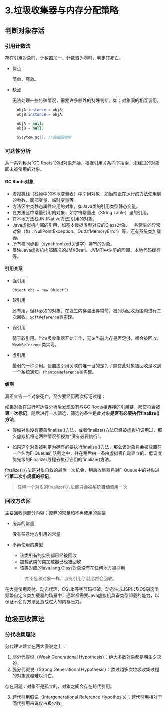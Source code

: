 # 3.垃圾收集器与内存分配策略

## 判断对象存活

### 引用计数法

存在引用对象时，计数器加一。计数器为零时，判定其死亡。

- 优点

  简单、高效。

- 缺点

  无法处理一些特殊情况，需要许多额外的特殊判断。如：对象间的相互调用。

  ```java
    objA.instance = objB;
    objB.instance = objA;

    objA = null;
    objB = null;
        
    Sysytem.gc(); //会被回收掉

  ```

### 可达性分析

从一系列称为“GC Roots”的根对象开始，根据引用关系向下搜索，未经过的对象即未被使用的对象。

#### GC Roots对象

- 虚拟机栈（栈帧中的本地变量表）中引用对象，如当前正在运行的方法使用到的参数、局部变量、临时变量等。
- 方法区中类静态属性应用的对象，如Java类的引用类型静态变量。
- 在方法区中常量引用的对象，如字符常量出（String Table）里的引用。
- 在本地方法栈JNI(Native方法)引用的对象。
- Java虚拟机内部的引用，如基本数据类型对应的Class对象，一些常驻的异常对象（如：NullPointException、OutOfMemoryError）等，还有系统类加载器。
- 所有被同步锁（synchronized关键字）持有的对象。
- 反映Java虚拟机内部情况的JMXBean、JVMTI中注册的回调、本地代码缓存等。
  
#### 引用关系

- 强引用

  `Object obj = new Object()`

- 软引用
  
  还有用，但非必须的对象。在发生内存溢出异常前，被列为回收范围内进行二次回收。`SoftReference`类实现。
  
- 弱引用

  弱于软引用。当垃圾收集器开始工作，无论当前内存是否足够，都会被回收。`WeakReference`类实现。

- 虚引用
  
  最弱的一种引用。设置虚引用关联的唯一目的是为了能在此对象被回收是收到一个系统通知。`PhantomReference`类实现。

#### 缓刑

真正宣告一个对象死亡，至少要经历两次标记过程：

如果对象在进行可达性分析后发现没有与GC Roots相连接的引用链，那它将会被**第一次标记**，随后进行一次筛选，筛选的条件是此对象**是否有必要执行finalize()方法**。

- 假如对象没有覆盖finalize()方法，或者finalize()方法已经被虚拟机调用过，那么虚拟机将这两种情况都视为“没有必要执行”。

- 如果这个对象被判定为确有必要执行finalize()方法，那么该对象将会被放置在一个名为F-Queue的队列之中，并在稍后由一条由虚拟机自动建立的、低调度优先级的Finalizer线程去执行它们的finalize()方法。

finalize()方法是对象自救的最后一次机会，稍后收集器将对F-Queue中的对象进行**第二次小规模的标记**。

> 任何一个对象的finalize()方法都只会被系统**自动**调用一次

### 回收方法区

主要回收两部分内容：废弃的常量和不再使用的类型

- 废弃的常量

  没有任意地方引用的常量

- 不再使用的类型
  - 该类所有的实例都已经被回收
  - 加载该类的类加载器已经被回收
  - 该类对应的java.lang.Class对象没有在任何地方被引用
  
  > 并不是和对象一样，没有引用了就必然会回收。

在大量使用反射、动态代理、CGLib等字节码框架，动态生成JSP以及OSGi这类频繁自定义类加载器的场景中，通常都需要Java虚拟机具备类型卸载的能力，以保证不会对方法区造成过大的内存压力。

## 垃圾回收算法

### 分代收集理论

分代理论建立在两大假说之上：

1. 弱分代假说（Weak Generational Hypothesis）：绝大多数对象都是朝生夕灭的。
2. 强分代假说（Strong Generational Hypothesis）：熬过越多次垃圾收集过程的对象就越难以消亡。

存在问题：对象不是孤立的，对象之间会存在跨代引用。

3. 跨代引用假说（Intergenerational Reference Hypothesis）：跨代引用相对于同代引用来说仅占极少数。

